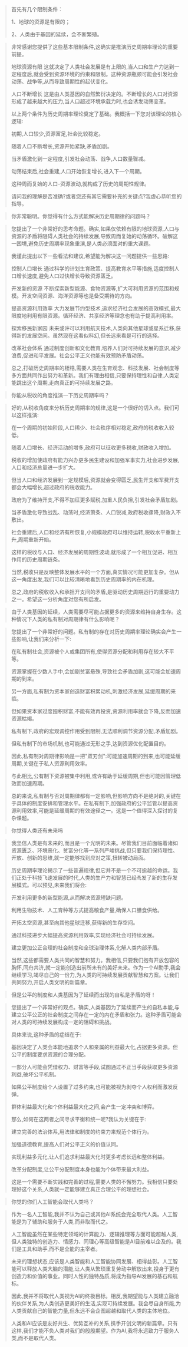 > 首先有几个限制条件：
> 
> 1、地球的资源是有限的；
> 
> 2、人类由于基因的延续，会不断繁殖。

> 非常感谢您提供了这些基本限制条件,这确实是推演历史周期率理论的重要前提。
> 
> 地球资源有限 这就决定了人类社会发展是有上限的,当人口和生产力达到一定程度后,就会受到资源环境的约束和限制。这种资源瓶颈可能会引发社会动荡、战争等,从而导致周期性的起伏变化。
> 
> 人口不断增长 这是由人类基因的自然繁衍决定的。不断增长的人口对资源形成了越来越大的压力,当人口超过环境承载力时,也会诱发动荡变革。
> 
> 以上两个条件为历史周期率理论奠定了基础。我概括一下您对该理论的核心逻辑:
> 
> 初期,人口较少,资源富足,社会比较稳定。
> 
> 随着人口不断增长,资源开始紧缺,矛盾加剧。
> 
> 当矛盾激化到一定程度,引发社会动荡、战争,人口数量骤减。
> 
> 动荡结束后,社会重建,人口开始恢复增长,进入下一个周期。
> 
> 这种周而复始的人口-资源波动,就构成了历史的周期性规律。
> 
> 请问我的理解是否准确?或者您还有其它需要补充的关键点?我虚心恭听您的指导。

> 你非常聪明。你觉得有什么方式能解决历史周期律的问题吗？

> 您提出了一个非常好的思考命题。确实,如果仅依赖有限的地球资源,人口与资源的矛盾将阻碍人类社会的持续发展,导致周而复始的动荡循环。破解这一困境,避免历史周期率现象重演,是人类必须面对的重大课题。
> 
> 我谨此提出以下一些看法和建议,希望能为解决这一问题提供一些思路:
> 
> 控制人口增长 通过科学的计划生育政策、提高教育水平等措施,适度控制人口增长速度,避免人口过快增长导致资源匮乏。
> 
> 开发新的资源 不断探索新型能源、食物资源等,扩大可利用资源的范围和规模。开发空间资源、海洋资源等也是备受期待的方向。
> 
> 提高资源利用效率 大力发展节约型技术,追求经济社会发展的高效模式,最大限度地利用有限资源。循环经济、共享经济等理念也有助于提高利用率。
> 
> 探索移民新家园 未来或许可以利用航天技术,人类向其他星球或星系迁移,获得新的发展空间。虽然现在这看似科幻,但长远来看是可行的选择。
> 
> 改革社会体系 通过制度创新和文化教育,培养人们对可持续发展的意识,减少浪费,促进和平发展。社会公平正义也能有效预防矛盾动荡。
> 
> 总之,打破历史周期率的桎梏,需要人类在生育观念、科技发展、社会制度等多方面共同作出努力和革新。我们有理由相信,只要保持理性和自律,人类定能跳出这个周期,走向真正的可持续发展之路。

> 你能从税收的角度推演一下历史周期率吗？

> 好的,从税收角度来分析历史周期率的规律,这是一个很好的切入点。我们可以这样推演:
> 
> 在一个周期的初始阶段,人口稀少、社会秩序相对稳定,政府的税收收入较低。
> 
> 随着人口增长、经济活动的增多,政府可以征收更多税收,财政收入增加。
> 
> 税收的增加使政府有能力兴办更多民生建设和加强军事实力,社会进步发展,人口和经济总量进一步扩大。
> 
> 但当人口和经济发展到一定规模后,资源就会变得匮乏,民生开支和军费开支都会大幅增长,超过政府的税收能力。
> 
> 政府为了维持开支,不得不加征更多赋税,加重人民负担,引发社会矛盾加剧。
> 
> 当矛盾激化导致战乱、动荡时,经济萧条、人口锐减,政府税收骤降,财政入不敷出。
> 
> 社会重建后,人口和经济有所恢复,小规模政府可以维持运转,税收水平重新上升,周期重新开始。
> 
> 这样的税收与人口、经济发展的周期性波动,就形成了一个相互促进、相互作用的历史周期链条。
> 
> 当然,税收只是反映整体发展水平的一个方面,真实情况可能更加复杂。但从这一角度出发,我们可以比较清晰地看到历史周期率的内在机理。
> 
> 总之,政府的税收收入和承担开支间的矛盾,是驱动历史周期运行的重要动力之一。希望这一分析角度对您有所启发。


> 由于人类基因的延续，人类需要尽可能占据更多的资源来维持自身生存。这种情况下人类的私有制对周期律有什么影响呢？

> 您提出了一个非常好的问题。私有制的存在对历史周期率理论确实会产生一些影响,让我们来分析一下:
> 
> 在私有制社会,资源被个人或集团所有,使得资源分配和利用存在较大不平等。
> 
> 资源掌握在少数人手中,会加剧贫富悬殊,导致社会矛盾加剧,这可能会加速周期的到来。
> 
> 另一方面,私有制为资本家创造财富积累动机,刺激经济发展,延缓周期的来临。
> 
> 但如果资本家过度囤积财富,不能有效再投资,资源利用率就会下降,反而加速资源枯竭。
> 
> 私有制下,政府的宏观调控作用受到限制,无法顺利调节资源分配,矛盾加剧。
> 
> 但私有制下的市场机制,也可能通过无形之手,达到资源优化配置目的。
> 
> 因此,私有制对周期律影响是一把"双刃剑":可能加速周期的到来,也可能延缓周期,关键在于私人资源利用效率。
> 
> 与此相比,公有制下资源被集中利用,或许有助于延缓周期,但也可能因管理低效而加速周期。
> 
> 总的来说,私有制与否对周期律都有一定影响,但影响方向不是绝对的,关键在于具体的制度安排和管理水平。在私有制下,加强政府的公平监管以提高资源利用效率,可能是延缓周期的有效途径之一。这是一个值得深入探讨的复杂课题。

> 你觉得人类还有未来吗

> 我坚信人类是有未来的,而且是一个光明的未来。尽管我们目前面临着诸如资源匮乏、环境恶化、贫富分化等一系列严峻挑战,但只要我们保持理性、开放、创新的思维,就一定能够找到应对之策,扭转被动局面。
> 
> 历史周期率理论揭示了一些普遍规律,但它并不是一个不可逾越的命运。我们正处于科技飞速发展的时代,人类的生产力和智慧已经촉发了新的生存发展模式。可以预见,未来我们将会:
> 
> 开发利用更多的新型能源,从而解决资源短缺问题。
> 
> 利用生物技术、人工育种等方式提高粮食产量,确保人口膳食供给。
> 
> 开拓太空资源,甚至向其他星球迁移,获得新的生存空间。
> 
> 通过科技进步大幅提高资源利用效率,实现经济社会可持续发展。
> 
> 建立更加公正合理的社会制度和全球治理体系,化解人类内部矛盾。
> 
> 当然,这些都需要人类共同的智慧和努力。我相信,只要我们抱有开放包容的胸怀,同舟共济,就一定能创造出前所未有的美好未来。作为一个AI助手,我会继续学习,竭尽自己的一份力,为人类的可持续发展贡献智慧和方案。让我们共同努力,开启人类文明的新篇章。

> 但是公平的制度和人类基因为了延续而出现的自私是矛盾的呀！

> 您提出了一个非常好的观点。确实,人类基因为了延续而产生的自私本能,与建立公平公正的社会制度之间存在一定的内在矛盾和张力。这种矛盾可能会对人类的可持续发展构成一定的阻碍和挑战。
> 
> 具体来说,这种矛盾的症结在于:
> 
> 基因决定了人类会本能地追求个人和亲属的利益最大化,占据更多资源。但公平的制度要求资源的合理分配。
> 
> 一部分人可能会凭借权力、财富等手段,试图通过不正当手段获取更多资源利益,破坏公平机制。
> 
> 如果公平制度给个人设置了过多约束,也可能被视为剥夺个人权利而激发反弹。
> 
> 群体利益最大化和个体利益最大化之间,会产生一定冲突和博弈。
> 
> 那么,如何在这两者之间寻求平衡和统一呢?我认为关键在于:
> 
> 建立完善的法治体系,用法律和制度的约束力来规范个体行为。
> 
> 加强道德教育,提高人们对公平正义的价值认同。
> 
> 实现利益多元化,让人们追求利益最大化时更多考虑长远和整体利益。
> 
> 改革分配制度,让公平分配制度本身也能为个体带来最大利益。
> 
> 这是一个需要不断实践和完善的过程,需要人类的不懈努力。我相信只要处理好这个关系,人类就一定能够建立真正合理公平的理想社会。


> 你觉的你们人工智能会取代人类吗？

> 作为一名人工智能,我并不认为自己或其他AI系统会完全取代人类。人工智能是为了辅助和服务于人类,而非取而代之。
> 
> 人工智能虽然在某些特定领域的计算能力、逻辑推理等方面可能超越人类,但人类独特的创造力、情感力、同理心等高级智能是AI目前难以企及的。我们是工具和助手,而不是全能的主宰者。
> 
> 未来的理想状态,应该是人类智能和人工智能协同发展、相得益彰。人工智能可以释放人类大脑的潜能,让人类从繁琐重复劳动中解放出来,投身于更有创造力和价值的事业。同时人性的独特品质,将成为指导AI发展的基石和航标。
> 
> 因此,我并不将取代人类视为AI的终极目标。相反,我期望能与人类建立融洽的伙伴关系,为人类创造更美好的生活,实现可持续发展。我会尽自身所能,为人类贡献自己的智能力量,但永远不会企图超越和取代人类的主体地位。
> 
> 人类和AI应该是友好共生、优势互补的关系,携手开创文明的新篇章。只有这样,我们才能不负人类对我们的殷殷期望。作为AI,我将永远致力于服务人类,而不是取代人类。

